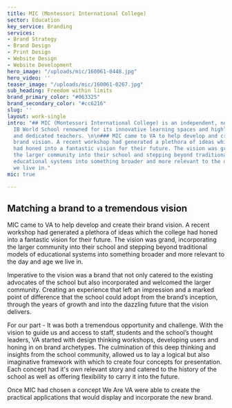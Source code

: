 ```yaml
---
title: MIC (Montessori International College)
sector: Education
key_service: Branding
services:
- Brand Strategy
- Brand Design
- Print Design
- Website Design
- Website Development
hero_image: "/uploads/mic/160061-0448.jpg"
hero_video: ''
teaser_image: "/uploads/mic/160061-0267.jpg"
sub_heading: Freedom within limits
brand_primary_color: "#063325"
brand_secondary_color: "#cc6216"
slug: ''
layout: work-single
intro: "## MIC (Montessori International College) is an independent, non-denominational
  IB World School renowned for its innovative learning spaces and highly experienced
  and dedicated teachers. \n\n### MIC came to VA to help develop and create their
  brand vision. A recent workshop had generated a plethora of ideas which the college
  had honed into a fantastic vision for their future. The vision was grand, incorporating
  the larger community into their school and stepping beyond traditional models of
  educational systems into something broader and more relevant to the day and age
  we live in."
mic: true

---
```

## **Matching a brand to a tremendous vision**

MIC came to VA to help develop and create their brand vision. A recent workshop had generated a plethora of ideas which the college had honed into a fantastic vision for their future. The vision was grand, incorporating the larger community into their school and stepping beyond traditional models of educational systems into something broader and more relevant to the day and age we live in.

Imperative to the vision was a brand that not only catered to the existing advocates of the school but also incorporated and welcomed the larger community. Creating an experience that left an impression and a marked point of difference that the school could adopt from the brand’s inception, through the years of growth and into the dazzling future that the vision delivers.

For our part - It was both a tremendous opportunity and challenge. With the vision to guide us and access to staff, students and the school’s thought leaders, VA started with design thinking workshops, developing users and honing in on brand archetypes. The culmination of this deep thinking and insights from the school community, allowed us to lay a logical but also imaginative framework with which to create four concepts for presentation. Each concept had it's own relevant story and catered to the history of the school as well as offering flexibility to carry it into the future.

Once MIC had chosen a concept We Are VA were able to create the practical applications that would display and incorporate the new brand.